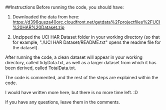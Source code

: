 ##Instructions
Before running the code, you should have:

1. Downloaded the data from here:
https://d396qusza40orc.cloudfront.net/getdata%2Fprojectfiles%2FUCI%20HAR%20Dataset.zip

2. Unzipped the UCI HAR Dataset folder in your working directory (so that for example, "./UCI HAR Dataset/README.txt" opens the readme file for the dataset).

After running the code, a clean dataset will appear in your working directory, called tidyData.txt, as well as a larger dataset from which it has been derived, called TotalData.txt.

The code is commented, and the rest of the steps are explained within the code.

I would have written more here, but there is no more time left. :D

If you have any questions, leave them in the comments.